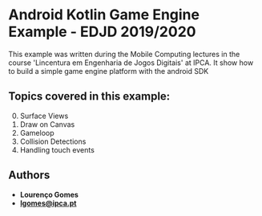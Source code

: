 # Android Kotlin Game Engine Example - EDJD 2019/2020
This example was written during the Mobile Computing lectures in the course 'Lincentura em Engenharia de Jogos Digitais' at IPCA.
It show how to build a simple game engine platform with the android SDK

## Topics covered in this example:
0. Surface Views
1. Draw on Canvas
2. Gameloop
3. Collision Detections
4. Handling touch events

## Authors

* **Lourenço Gomes**
* **lgomes@ipca.pt**